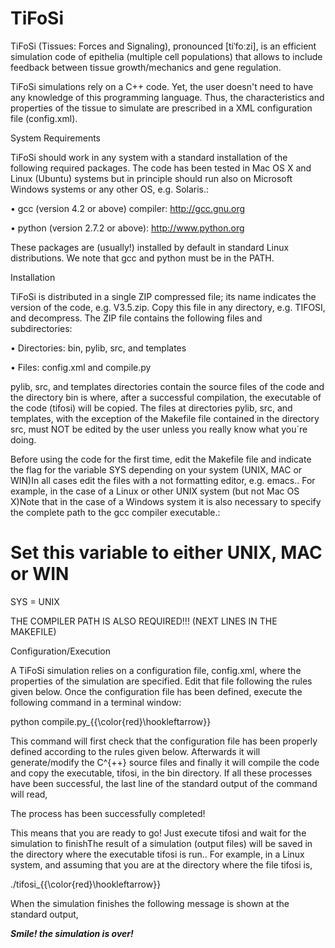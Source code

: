 # TiFoSi
TiFoSi (Tissues: Forces and Signaling), pronounced [tiˈfoːzi], is an efficient simulation code of epithelia (multiple cell populations) that allows to include feedback between tissue growth/mechanics and gene regulation.

TiFoSi simulations rely on a C++ code. Yet, the user doesn't need to have any knowledge of this programming language. Thus, the characteristics and properties of the tissue to simulate are prescribed in a XML configuration file (config.xml).

System Requirements

TiFoSi should work in any system with a standard installation of the following required packages. The code has been tested in Mac OS X and Linux (Ubuntu) systems but in principle should run also on Microsoft Windows systems or any other OS, e.g. Solaris.:

• gcc (version 4.2 or above) compiler: http://gcc.gnu.org

• python (version 2.7.2 or above): http://www.python.org

These packages are (usually!) installed by default in standard Linux distributions. We note that gcc and python must be in the PATH.

Installation

TiFoSi is distributed in a single ZIP compressed file; its name indicates the version of the code, e.g. V3.5.zip. Copy this file in any directory, e.g. TIFOSI, and decompress. The ZIP file contains the following files and subdirectories:

• Directories: bin, pylib, src, and templates

• Files: config.xml and compile.py

pylib, src, and templates directories contain the source files of the code and the directory bin is where, after a successful compilation, the executable of the code (tifosi) will be copied. The files at directories pylib, src, and templates, with the exception of the Makefile file contained in the directory src, must NOT be edited by the user unless you really know what you´re doing.

Before using the code for the first time, edit the Makefile file and indicate the flag for the variable SYS depending on your system (UNIX, MAC or WIN)In all cases edit the files with a not formatting editor, e.g. emacs.. For example, in the case of a Linux or other UNIX system (but not Mac OS X)Note that in the case of a Windows system it is also necessary to specify the complete path to the gcc compiler executable.:

# Set this variable to either UNIX, MAC or WIN

SYS = UNIX

THE COMPILER PATH IS ALSO REQUIRED!!! (NEXT LINES IN THE MAKEFILE)

Configuration/Execution

A TiFoSi simulation relies on a configuration file, config.xml, where the properties of the simulation are specified. Edit that file following the rules given below. Once the configuration file has been defined, execute the following command in a terminal window:

python compile.py_{{\color{red}\hookleftarrow}} 

This command will first check that the configuration file has been properly defined according to the rules given below. Afterwards it will generate/modify the C^{++} source files and finally it will compile the code and copy the executable, tifosi, in the bin directory. If all these processes have been successful, the last line of the standard output of the command will read,

The process has been successfully completed!

This means that you are ready to go! Just execute tifosi and wait for the simulation to finishThe result of a simulation (output files) will be saved in the directory where the executable tifosi is run.. For example, in a Linux system, and assuming that you are at the directory where the file tifosi is,

./tifosi_{{\color{red}\hookleftarrow}} 

When the simulation finishes the following message is shown at the standard output,

***********************Smile! the simulation is over!***********************

